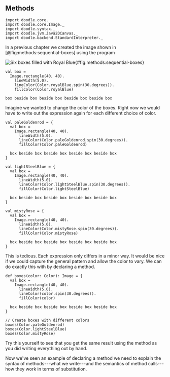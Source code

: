 ## Methods

```tut:invisible
import doodle.core._
import doodle.core.Image._
import doodle.syntax._
import doodle.jvm.Java2DCanvas._
import doodle.backend.StandardInterpreter._
```

In a previous chapter we created the image shown in [@fig:methods:sequential-boxes] using the program

![Six boxes filled with Royal Blue](./src/pages/programs/sequential-boxes.pdf+svg){#fig:methods:sequential-boxes}

```tut:silent:book
val box =
  Image.rectangle(40, 40).
    lineWidth(5.0).
    lineColor(Color.royalBlue.spin(30.degrees)).
    fillColor(Color.royalBlue) 

box beside box beside box beside box beside box
```

Imagine we wanted to change the color of the boxes.
Right now we would have to write out the expression again for each different choice of color.

```tut:silent:book
val paleGoldenrod = {
  val box = 
    Image.rectangle(40, 40).
      lineWidth(5.0).
      lineColor(Color.paleGoldenrod.spin(30.degrees)).
      fillColor(Color.paleGoldenrod) 

  box beside box beside box beside box beside box
}

val lightSteelBlue = {
  val box =
    Image.rectangle(40, 40).
      lineWidth(5.0).
      lineColor(Color.lightSteelBlue.spin(30.degrees)).
      fillColor(Color.lightSteelBlue) 

  box beside box beside box beside box beside box
}

val mistyRose = {
  val box =
    Image.rectangle(40, 40).
      lineWidth(5.0).
      lineColor(Color.mistyRose.spin(30.degrees)).
      fillColor(Color.mistyRose) 

  box beside box beside box beside box beside box
}
```

This is tedious.
Each expression only differs in a minor way.
It would be nice if we could capture the general pattern and allow the color to vary.
We can do exactly this with by declaring a method.

```tut:silent:book
def boxes(color: Color): Image = {
  val box =
    Image.rectangle(40, 40).
      lineWidth(5.0).
      lineColor(color.spin(30.degrees)).
      fillColor(color)

  box beside box beside box beside box beside box
}

// Create boxes with different colors
boxes(Color.paleGoldenrod)
boxes(Color.lightSteelBlue)
boxes(Color.mistyRose)
```

Try this yourself to see that you get the same result using the method as you did writing everything out by hand.

Now we've seen an example of declaring a method we need to explain the syntax of methods---what we write---and the semantics of method calls---how they work in terms of substitution.
